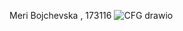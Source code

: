 Meri Bojchevska , 173116
![CFG drawio](https://github.com/mrbjcvsk/SI_2023_lab2_173116/assets/127840817/cba7f808-64d7-47e8-b41a-e2f3fc9f1e14)
